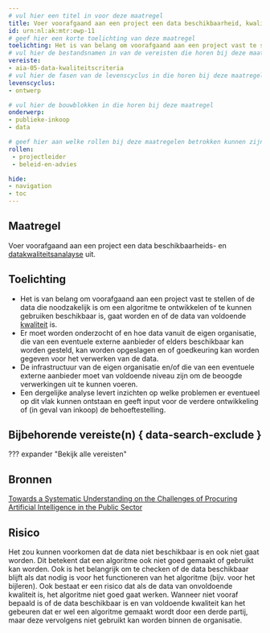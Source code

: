 ```yaml
---
# vul hier een titel in voor deze maatregel
title: Voer voorafgaand aan een project een data beschikbaarheid, kwaliteit- en toegankelijkheidsanalayse uit. 
id: urn:nl:ak:mtr:owp-11
# geef hier een korte toelichting van deze maatregel
toelichting: Het is van belang om voorafgaand aan een project vast te stellen of de data die noodzakelijk is om een algoritme te ontwikkelen of te kunnen gebruiken beschikbaar is of gaat worden en van voldoende kwaliteit is. 
# vul hier de bestandsnamen in van de vereisten die horen bij deze maatregel
vereiste: 
- aia-05-data-kwaliteitscriteria
# vul hier de fasen van de levenscyclus in die horen bij deze maatregel
levenscyclus: 
- ontwerp

# vul hier de bouwblokken in die horen bij deze maatregel
onderwerp: 
- publieke-inkoop
- data

# geef hier aan welke rollen bij deze maatregelen betrokken kunnen zijn
rollen:
 - projectleider
 - beleid-en-advies

hide:
- navigation
- toc
---
```


<!-- Let op! onderstaande regel met 'tags' niet weghalen! Deze maakt automatisch de knopjes op basis van de metadata  -->
<!-- tags -->

## Maatregel
<!-- Vul hier een omschrijving in van wat deze maatregel inhoudt. -->
Voer voorafgaand aan een project een data beschikbaarheids- en [datakwaliteitsanalayse](3-dat-01-datakwaliteit.md) uit.

## Toelichting
<!-- Geef hier een toelichting van deze maatregel -->
- Het is van belang om voorafgaand aan een project vast te stellen of de data die noodzakelijk is om een algoritme te ontwikkelen of te kunnen gebruiken beschikbaar is, gaat worden en of de data van voldoende [kwaliteit](3-dat-01-datakwaliteit.md) is.
- Er moet worden onderzocht of en hoe data vanuit de eigen organisatie, die van een eventuele externe aanbieder of elders beschikbaar kan worden gesteld, kan worden opgeslagen en of goedkeuring kan worden gegeven voor het verwerken van de data.
- De infrastructuur van de eigen organisatie en/of die van een eventuele externe aanbieder moet van voldoende niveau zijn om de beoogde verwerkingen uit te kunnen voeren.
- Een dergelijke analyse levert inzichten op welke problemen er eventueel op dit vlak kunnen ontstaan en geeft input voor de verdere ontwikkeling of (in geval van inkoop) de behoeftestelling.

## Bijbehorende vereiste(n) { data-search-exclude }
<!-- Hier volgt een lijst met vereisten op basis van de in de metadata ingevulde vereiste -->

<!-- Let op! onderstaande regel met 'list_vereisten_on_maatregelen_page' niet weghalen! Deze maakt automatisch een lijst van bijbehorende verseisten op basis van de metadata  -->
??? expander "Bekijk alle vereisten"
    <!-- list_vereisten_on_maatregelen_page -->

## Bronnen 
<!-- Vul hier de relevante bronnen in voor deze maatregel -->

[Towards a Systematic Understanding on the Challenges of Procuring Artificial Intelligence in the Public Sector](https://www.google.nl/url?sa=t&rct=j&q=&esrc=s&source=web&cd=&ved=2ahUKEwi20eiMqfmGAxXV9gIHHbnbAjkQFnoECB0QAQ&url=https%3A%2F%2Fec.europa.eu%2Fnewsroom%2Fgrowth%2Fredirection%2Fdocument%2F86850&usg=AOvVaw3rVw_SLj8yjlU-uhWQv2eQ&opi=89978449)

## Risico 
<!-- vul hier het specifieke risico in dat kan worden gemitigeerd met behulp van deze maatregel -->
Het zou kunnen voorkomen dat de data niet beschikbaar is en ook niet gaat worden. Dit betekent dat een algoritme ook niet goed gemaakt of gebruikt kan worden. Ook is het belangrijk om te checken of de data beschikbaar blijft als dat nodig is voor het functioneren van het algoritme (bijv. voor het bijleren). Ook bestaat er een risico dat als de data van onvoldoende kwaliteit is, het algoritme niet goed gaat werken. Wanneer niet vooraf bepaald is of de data beschikbaar is en van voldoende kwaliteit kan het gebeuren dat er wel een algoritme gemaakt wordt door een derde partij, maar deze vervolgens niet gebruikt kan worden binnen de organisatie. 
